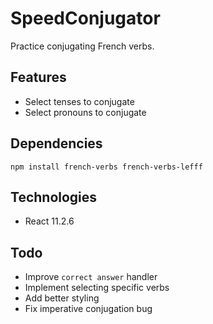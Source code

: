 # SpeedConjugator

Practice conjugating French verbs.

## Features

* Select tenses to conjugate
* Select pronouns to conjugate 

## Dependencies

`
npm install french-verbs french-verbs-lefff
`

## Technologies

* React 11.2.6

## Todo

* Improve `correct answer` handler
* Implement selecting specific verbs
* Add better styling
* Fix imperative conjugation bug